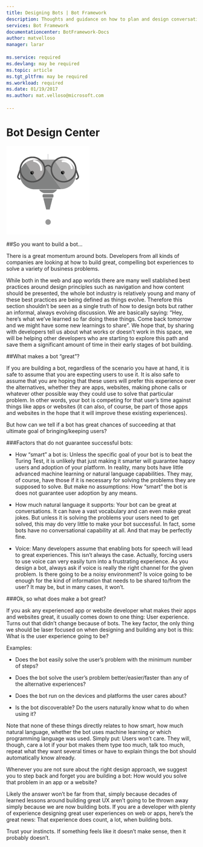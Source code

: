 ```yaml
---
title: Designing Bots | Bot Framework
description: Thoughts and guidance on how to plan and design conversational applications
services: Bot Framework
documentationcenter: BotFramework-Docs
author: matvelloso
manager: larar

ms.service: required
ms.devlang: may be required
ms.topic: article
ms.tgt_pltfrm: may be required
ms.workload: required
ms.date: 01/19/2017
ms.author: mat.velloso@microsoft.com

---
```

# Bot Design Center


![bot](../media/designing-bots/bot1.png)

##So you want to build a bot…

There is a great momentum around bots. Developers from all kinds of companies are looking at how to build great, compelling bot experiences to solve a variety of business problems.

While both in the web and app worlds there are many well stablished best practices around design principles such as navigation and how content should be presented, the whole bot industry is relatively young and many of these best practices are being defined as things evolve. Therefore this section shouldn’t be seen as a single truth of how to design bots but rather an informal, always evolving discussion. We are basically saying: “Hey, here’s what we’ve learned so far doing these things. Come back tomorrow and we might have some new learnings to share”. We hope that, by sharing with developers tell us about what works or doesn’t work in this space, we will be helping other developers who are starting to explore this path and save them a significant amount of time in their early stages of bot building.

##What makes a bot “great”?

If you are building a bot, regardless of the scenario you have at hand, it is safe to assume that you are expecting users to use it. It is also safe to assume that you are hoping that these users will prefer this experience over the alternatives, whether they are apps, websites, making phone calls or whatever other possible way they could use to solve that particular problem. In other words, your bot is competing for that user’s time against things like apps or websites (it can also, of course, be part of those apps and websites in the hope that it will improve these existing experiences).


But how can we tell if a bot has great chances of succeeding at that ultimate goal of bringing/keeping users? 

###Factors that do not guarantee successful bots:



- How “smart” a bot is: Unless the specific goal of your bot is to beat the Turing Test, it is unlikely that just making it smarter will guarantee happy users and adoption of your platform. In reality, many bots have little advanced machine learning or natural language capabilities. They may, of course, have those if it is necessary for solving the problems they are supposed to solve. But make no assumptions: How “smart” the bot is does not guarantee user adoption by any means.


- How much natural language it supports: Your bot can be great at conversations. It can have a vast vocabulary and can even make great jokes. But unless it is solving the problems your users need to get solved, this may do very little to make your bot successful. In fact, some bots have no conversational capability at all. And that may be perfectly fine.


- Voice: Many developers assume that enabling bots for speech will lead to great experiences. This isn’t always the case. Actually, forcing users to use voice can very easily turn into a frustrating experience. As you design a bot, always ask if voice is really the right channel for the given problem. Is there going to be a noisy environment? Is voice going to be enough for the kind of information that needs to be shared to/from the user? It may be, but in many cases, it won’t.
 
###Ok, so what does make a bot great?

If you ask any experienced app or website developer what makes their apps and websites great, it usually comes down to one thing: User experience. 
Turns out that didn’t change because of bots. The key factor, the only thing we should be laser focused on when designing and building any bot is this: What is the user experience going to be? 

Examples:



- Does the bot easily solve the user’s problem with the minimum number of steps?

- Does the bot solve the user’s problem better/easier/faster than any of the alternative experiences?


- Does the bot run on the devices and platforms the user cares about?


- Is the bot discoverable? Do the users naturally know what to do when using it?

Note that none of these things directly relates to how smart, how much natural language, whether the bot uses machine learning or which programming language was used. Simply put: Users won’t care. They will, though, care a lot if your bot makes them type too much, talk too much, repeat what they want several times or have to explain things the bot should automatically know already.

Whenever you are not sure about the right design approach, we suggest you to step back and forget you are building a bot: How would you solve that problem in an app or a website?

Likely the answer won’t be far from that, simply because decades of learned lessons around building great UX aren’t going to be thrown away simply because we are now building bots. If you are a developer with plenty of experience designing great user experiences on web or apps, here’s the great news: That experience does count, a lot, when building bots. 

Trust your instincts. If something feels like it doesn’t make sense, then it probably doesn’t. 
